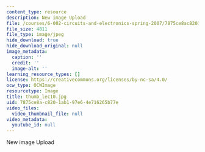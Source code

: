 ```yaml
---
content_type: resource
description: New image Upload
file: /courses/6-002-circuits-and-electronics-spring-2007/7875ce8ac8201ab197e64e716265b77e_thumb_lec10.jpg
file_size: 4811
file_type: image/jpeg
hide_download: true
hide_download_original: null
image_metadata:
  caption: ''
  credit: ''
  image-alt: ''
learning_resource_types: []
license: https://creativecommons.org/licenses/by-nc-sa/4.0/
ocw_type: OCWImage
resourcetype: Image
title: thumb_lec10.jpg
uid: 7875ce8a-c820-1ab1-97e6-4e716265b77e
video_files:
  video_thumbnail_file: null
video_metadata:
  youtube_id: null
---
```

New image Upload